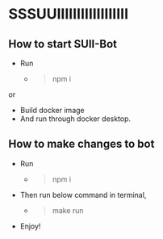# SSSUUIIIIIIIIIIIIIIIIII

## How to start SUII-Bot
- Run 
  - > npm i

or 

- Build docker image
- And run through docker desktop.


## How to make changes to bot
- Run
  - > npm i
- Then run below command in terminal,
  - > make run
- Enjoy!